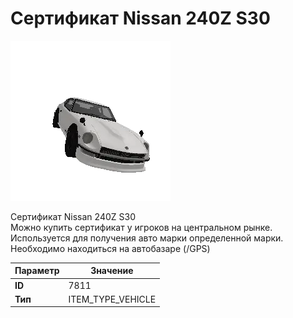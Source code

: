 # Сертификат Nissan 240Z S30

![Item Image](../img/7811.webp?raw=true)

Сертификат Nissan 240Z S30<br>Можно купить сертификат у игроков на центральном рынке.<br>Используется для получения авто марки определенной марки.<br>Необходимо находиться на автобазаре (/GPS)


| Параметр | Значение |
|----------|----------|
| **ID** | 7811 |
| **Тип** | ITEM_TYPE_VEHICLE |

